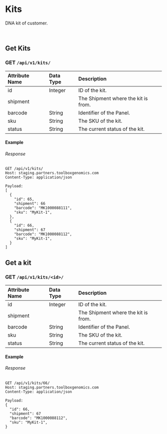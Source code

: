 # Kits

DNA kit of customer.

<br />

## Get Kits
### GET `/api/v1/kits/ `

| Attribute Name | Data Type | Description
|:---|:---|:---
| id | Integer | ID of the kit.
| shipment | | The Shipment where the kit is from.
| barcode | String | Identifier of the Panel.
| sku | String | The SKU of the kit.
| status | String | The current status of the kit.

#### Example

###### Response

```
GET /api/v1/kits/
Host: staging.partners.toolboxgenomics.com
Content-Type: application/json

Payload:
[
  {
    "id": 65,
    "shipment": 66
    "barcode": "MK1000088111",
    "sku": "MyKit-1",
  },
  {
    "id": 66,
    "shipment": 67
    "barcode": "MK1000088112",
    "sku": "MyKit-1",
  }
]

```
## Get a kit
### GET `/api/v1/kits/<id>/ `

| Attribute Name | Data Type | Description
|:---|:---|:---
| id | Integer | ID of the kit.
| shipment | | The Shipment where the kit is from.
| barcode | String | Identifier of the Panel.
| sku | String | The SKU of the kit.
| status | String | The current status of the kit.

#### Example

###### Response

```
GET /api/v1/kits/66/
Host: staging.partners.toolboxgenomics.com
Content-Type: application/json

Payload:
{
  "id": 66,
  "shipment": 67
  "barcode": "MK1000088112",
  "sku": "MyKit-1",
}

```

